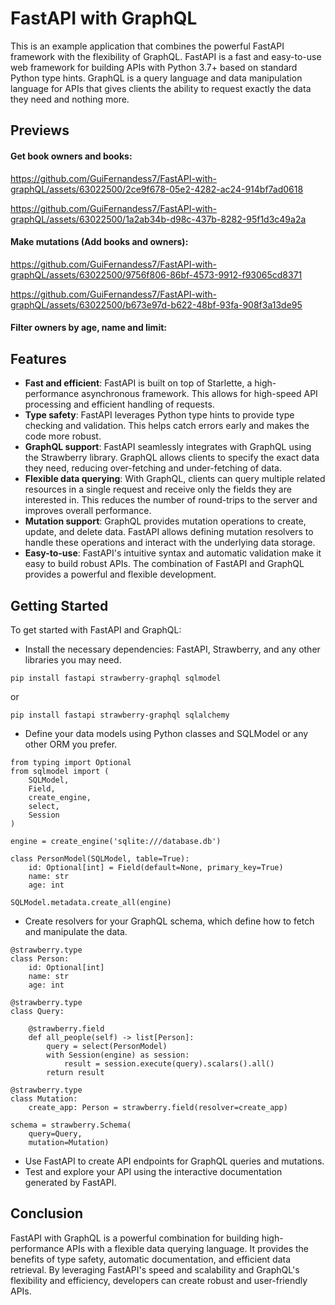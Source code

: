 # FastAPI with GraphQL

This is an example application that combines the powerful FastAPI framework with the flexibility of GraphQL. FastAPI is a fast and easy-to-use web framework for building APIs with Python 3.7+ based on standard Python type hints. GraphQL is a query language and data manipulation language for APIs that gives clients the ability to request exactly the data they need and nothing more.

## Previews

#### Get book owners and books:

https://github.com/GuiFernandess7/FastAPI-with-graphQL/assets/63022500/2ce9f678-05e2-4282-ac24-914bf7ad0618

https://github.com/GuiFernandess7/FastAPI-with-graphQL/assets/63022500/1a2ab34b-d98c-437b-8282-95f1d3c49a2a

#### Make mutations (Add books and owners):

https://github.com/GuiFernandess7/FastAPI-with-graphQL/assets/63022500/9756f806-86bf-4573-9912-f93065cd8371

https://github.com/GuiFernandess7/FastAPI-with-graphQL/assets/63022500/b673e97d-b622-48bf-93fa-908f3a13de95

#### Filter owners by age, name and limit:

## Features
* **Fast and efficient**: FastAPI is built on top of Starlette, a high-performance asynchronous framework. This allows for high-speed API processing and efficient handling of requests.
* **Type safety**: FastAPI leverages Python type hints to provide type checking and validation. This helps catch errors early and makes the code more robust.
* **GraphQL support**: FastAPI seamlessly integrates with GraphQL using the Strawberry library. GraphQL allows clients to specify the exact data they need, reducing over-fetching and under-fetching of data.
* **Flexible data querying**: With GraphQL, clients can query multiple related resources in a single request and receive only the fields they are interested in. This reduces the number of round-trips to the server and improves overall performance.
* **Mutation support**: GraphQL provides mutation operations to create, update, and delete data. FastAPI allows defining mutation resolvers to handle these operations and interact with the underlying data storage.
* **Easy-to-use**: FastAPI's intuitive syntax and automatic validation make it easy to build robust APIs. The combination of FastAPI and GraphQL provides a powerful and flexible development.

## Getting Started
To get started with FastAPI and GraphQL:
* Install the necessary dependencies: FastAPI, Strawberry, and any other libraries you may need.
```
pip install fastapi strawberry-graphql sqlmodel
```
or 
```
pip install fastapi strawberry-graphql sqlalchemy
```

* Define your data models using Python classes and SQLModel or any other ORM you prefer.
```
from typing import Optional
from sqlmodel import (
    SQLModel, 
    Field, 
    create_engine,
    select,
    Session
)

engine = create_engine('sqlite:///database.db')

class PersonModel(SQLModel, table=True):
    id: Optional[int] = Field(default=None, primary_key=True)
    name: str
    age: int

SQLModel.metadata.create_all(engine)
```
* Create resolvers for your GraphQL schema, which define how to fetch and manipulate the data.
```
@strawberry.type
class Person:
    id: Optional[int]
    name: str
    age: int

@strawberry.type
class Query:

    @strawberry.field
    def all_people(self) -> list[Person]:
        query = select(PersonModel)
        with Session(engine) as session:
            result = session.execute(query).scalars().all()
        return result
    
@strawberry.type
class Mutation:
    create_app: Person = strawberry.field(resolver=create_app)

schema = strawberry.Schema(
    query=Query, 
    mutation=Mutation)
```
* Use FastAPI to create API endpoints for GraphQL queries and mutations.
* Test and explore your API using the interactive documentation generated by FastAPI.

## Conclusion
FastAPI with GraphQL is a powerful combination for building high-performance APIs with a flexible data querying language. It provides the benefits of type safety, automatic documentation, and efficient data retrieval. By leveraging FastAPI's speed and scalability and GraphQL's flexibility and efficiency, developers can create robust and user-friendly APIs.
